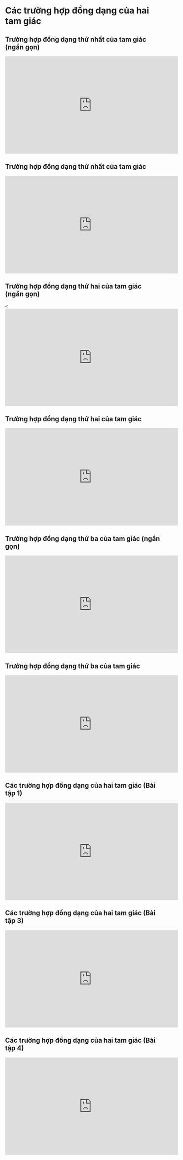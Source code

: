 # Các trường hợp đồng dạng của hai tam giác
## Trường hợp đồng dạng thứ nhất của tam giác (ngắn gọn)
<iframe width="560" height="315" src="https://www.youtube.com/embed/VXgSP3dXjtY?si=qDkhWgZnUunmIxe7" title="YouTube video player" frameborder="0" allow="accelerometer; autoplay; clipboard-write; encrypted-media; gyroscope; picture-in-picture; web-share" referrerpolicy="strict-origin-when-cross-origin" allowfullscreen></iframe>

## Trường hợp đồng dạng thứ nhất của tam giác
<iframe width="560" height="315" src="https://www.youtube.com/embed/VXgSP3dXjtY?si=UDBfjq5ZIbQYezm9" title="YouTube video player" frameborder="0" allow="accelerometer; autoplay; clipboard-write; encrypted-media; gyroscope; picture-in-picture; web-share" referrerpolicy="strict-origin-when-cross-origin" allowfullscreen></iframe>

## Trường hợp đồng dạng thứ hai của tam giác (ngắn gọn)
<<iframe width="560" height="315" src="https://www.youtube.com/embed/wlmLXp1i1No?si=FC-Jv1mJ7mKaeqty" title="YouTube video player" frameborder="0" allow="accelerometer; autoplay; clipboard-write; encrypted-media; gyroscope; picture-in-picture; web-share" referrerpolicy="strict-origin-when-cross-origin" allowfullscreen></iframe>

## Trường hợp đồng dạng thứ hai của tam giác
<iframe width="560" height="315" src="https://www.youtube.com/embed/wlmLXp1i1No?si=WlYX26eoItAcX7qF" title="YouTube video player" frameborder="0" allow="accelerometer; autoplay; clipboard-write; encrypted-media; gyroscope; picture-in-picture; web-share" referrerpolicy="strict-origin-when-cross-origin" allowfullscreen></iframe>

## Trường hợp đồng dạng thứ ba của tam giác (ngắn gọn)
<iframe width="560" height="315" src="https://www.youtube.com/embed/Bu8jRzEGZtY?si=XF4l-XJPxQIxYch5" title="YouTube video player" frameborder="0" allow="accelerometer; autoplay; clipboard-write; encrypted-media; gyroscope; picture-in-picture; web-share" referrerpolicy="strict-origin-when-cross-origin" allowfullscreen></iframe>

## Trường hợp đồng dạng thứ ba của tam giác
<iframe width="560" height="315" src="https://www.youtube.com/embed/Bu8jRzEGZtY?si=SYa0wG0kftP88e2J" title="YouTube video player" frameborder="0" allow="accelerometer; autoplay; clipboard-write; encrypted-media; gyroscope; picture-in-picture; web-share" referrerpolicy="strict-origin-when-cross-origin" allowfullscreen></iframe>

## Các trường hợp đồng dạng của hai tam giác (Bài tập 1)
<iframe width="560" height="315" src="https://www.youtube.com/embed/AwqYAbiMp0M?si=JYL2bUI8cKWTpVHd" title="YouTube video player" frameborder="0" allow="accelerometer; autoplay; clipboard-write; encrypted-media; gyroscope; picture-in-picture; web-share" referrerpolicy="strict-origin-when-cross-origin" allowfullscreen></iframe>

## Các trường hợp đồng dạng của hai tam giác (Bài tập 3)
<iframe width="560" height="315" src="https://www.youtube.com/embed/i6lcDcIIFV0?si=yvB90JnxgbUcHdMm" title="YouTube video player" frameborder="0" allow="accelerometer; autoplay; clipboard-write; encrypted-media; gyroscope; picture-in-picture; web-share" referrerpolicy="strict-origin-when-cross-origin" allowfullscreen></iframe>

## Các trường hợp đồng dạng của hai tam giác (Bài tập 4)
<iframe width="560" height="315" src="https://www.youtube.com/embed/RG-3446z5tg?si=ie_9PJNJdVP3wAkZ" title="YouTube video player" frameborder="0" allow="accelerometer; autoplay; clipboard-write; encrypted-media; gyroscope; picture-in-picture; web-share" referrerpolicy="strict-origin-when-cross-origin" allowfullscreen></iframe>



